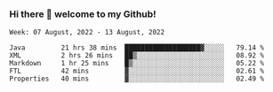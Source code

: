 ### Hi there 👋 welcome to my Github! 

<!--START_SECTION:waka-->
```text
Week: 07 August, 2022 - 13 August, 2022

Java         21 hrs 38 mins  ███████████████████▓░░░░░   79.14 % 
XML          2 hrs 26 mins   ██▒░░░░░░░░░░░░░░░░░░░░░░   08.92 % 
Markdown     1 hr 25 mins    █▒░░░░░░░░░░░░░░░░░░░░░░░   05.22 % 
FTL          42 mins         ▓░░░░░░░░░░░░░░░░░░░░░░░░   02.61 % 
Properties   40 mins         ▓░░░░░░░░░░░░░░░░░░░░░░░░   02.49 % 
```
<!--END_SECTION:waka-->
